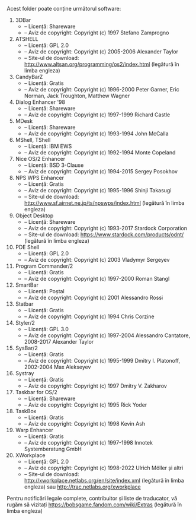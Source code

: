 Acest folder poate conține următorul software:

1. 3DBar
   - – Licență: Shareware
   - – Aviz de copyright: Copyright (c) 1997 Stefano Zamprogno
2. ATSHELL
   - – Licență: GPL 2.0
   - – Aviz de copyright: Copyright (c) 2005-2006 Alexander Taylor
   - – Site-ul de download: http://www.altsan.org/programming/os2/index.html (legătură în limba engleza)
3. CandyBarZ
   - – Licență: Gratis
   - – Aviz de copyright: Copyright (c) 1996-2000 Peter Garner, Eric Norman, Jack Troughton, Matthew Wagner
4. Dialog Enhancer '98
   - – Licență: Shareware
   - – Aviz de copyright: Copyright (c) 1997-1999 Richard Castle
5. MDesk
   - – Licență: Shareware
   - – Aviz de copyright: Copyright (c) 1993-1994 John McCalla
6. MShell, TShell
   - – Licență: IBM EWS
   - – Aviz de copyright: Copyright (c) 1992-1994 Monte Copeland
7. Nice OS/2 Enhancer
   - – Licență: BSD 3-Clause
   - – Aviz de copyright: Copyright (c) 1994-2015 Sergey Posokhov
8. NPS WPS Enhancer
   - – Licență: Gratis
   - – Aviz de copyright: Copyright (c) 1995-1996 Shinji Takasugi
   - – Site-ul de download: http://www.sf.airnet.ne.jp/ts/npswps/index.html (legătură în limba engleza)
9. Object Desktop
   - – Licență: Shareware
   - – Aviz de copyright: Copyright (c) 1993-2017 Stardock Corporation
   - – Site-ul de download: https://www.stardock.com/products/odnt/ (legătură în limba engleza)
10. PDE Shell
    - – Licență: GPL 2.0
    - – Aviz de copyright: Copyright (c) 2003 Vladymyr Sergeyev
11. Program Commander/2
    - – Licență: Gratis
    - – Aviz de copyright: Copyright (c) 1997-2000 Roman Stangl
12. SmartBar
    - – Licență: Poștal
    - – Aviz de copyright: Copyright (c) 2001 Alessandro Rossi
13. Statbar
    - – Licență: Gratis
    - – Aviz de copyright: Copyright (c) 1994 Chris Corzine
14. Styler/2
    - – Licență: GPL 3.0
    - – Aviz de copyright: Copyright (c) 1997-2004 Alessandro Cantatore, 2008-2017 Alexander Taylor
15. SysBar/2
    - – Licență: Gratis
    - – Aviz de copyright: Copyright (c) 1995-1999 Dmitry I. Platonoff, 2002-2004 Max Alekseyev
16. Systray
    - – Licență: Gratis
    - – Aviz de copyright: Copyright (c) 1997 Dmitry V. Zakharov
17. Taskbar for OS/2
    - – Licență: Shareware
    - – Aviz de copyright: Copyright (c) 1995 Rick Yoder
18. TaskBox
    - – Licență: Gratis
    - – Aviz de copyright: Copyright (c) 1998 Kevin Ash
19. Warp Enhancer
    - – Licență: Gratis
    - – Aviz de copyright: Copyright (c) 1997-1998 Innotek Systemberatung GmbH
20. XWorkplace
    - – Licență: GPL 2.0
    - – Aviz de copyright: Copyright (c) 1998-2022 Ulrich Möller și altri
    - – Site-ul de download: http://xworkplace.netlabs.org/en/site/index.xml (legătură în limba engleza) sau http://trac.netlabs.org/xworkplace

Pentru notificări legale complete, contribuitor și liste de traducator, vă rugăm să vizitați https://bobsgame.fandom.com/wiki/Extras (legătură în limba engleza)
